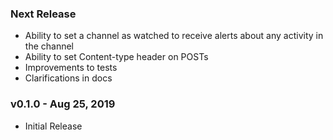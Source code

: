 ### Next Release
* Ability to set a channel as watched to receive alerts about any activity in the channel
* Ability to set Content-type header on POSTs
* Improvements to tests
* Clarifications in docs

### v0.1.0 - Aug 25, 2019
* Initial Release
